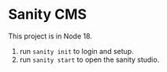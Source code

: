 # Sanity CMS
This project is in Node 18.
1. run `sanity init` to login and setup.
2. run `sanity start` to open the sanity studio.